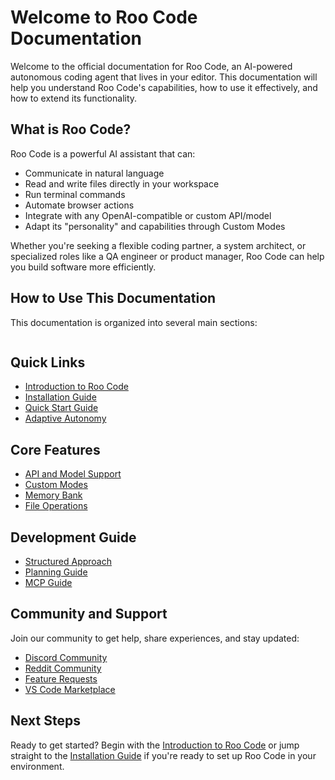 # Welcome to Roo Code Documentation

Welcome to the official documentation for Roo Code, an AI-powered autonomous coding agent that lives in your editor. This documentation will help you understand Roo Code's capabilities, how to use it effectively, and how to extend its functionality.

## What is Roo Code?

Roo Code is a powerful AI assistant that can:

- Communicate in natural language
- Read and write files directly in your workspace
- Run terminal commands
- Automate browser actions
- Integrate with any OpenAI-compatible or custom API/model
- Adapt its "personality" and capabilities through Custom Modes

Whether you're seeking a flexible coding partner, a system architect, or specialized roles like a QA engineer or product manager, Roo Code can help you build software more efficiently.

## How to Use This Documentation

This documentation is organized into several main sections:

```{tableofcontents}
```

## Quick Links

- [Introduction to Roo Code](introduction.md)
- [Installation Guide](installation.md)
- [Quick Start Guide](quick-start.md)
- [Adaptive Autonomy](adaptive-autonomy.md)

## Core Features

- [API and Model Support](api-model-support.md)
- [Custom Modes](custom-modes.md)
- [Memory Bank](memory-bank.md)
- [File Operations](file-operations.md)

## Development Guide

- [Structured Approach](structured-approach.md)
- [Planning Guide](planning-guide.md)
- [MCP Guide](mcp-guide.md)

## Community and Support

Join our community to get help, share experiences, and stay updated:

- [Discord Community](https://discord.gg/roocode)
- [Reddit Community](https://www.reddit.com/r/RooCode/)
- [Feature Requests](https://github.com/RooVetGit/Roo-Code/discussions/categories/feature-requests)
- [VS Code Marketplace](https://marketplace.visualstudio.com/items?itemName=RooVeterinaryInc.roo-cline)

## Next Steps

Ready to get started? Begin with the [Introduction to Roo Code](introduction.md) or jump straight to the [Installation Guide](installation.md) if you're ready to set up Roo Code in your environment.
